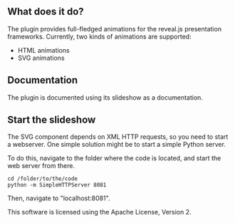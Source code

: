 ## What does it do?

The plugin provides full-fledged animations for the reveal.js presentation frameworks.
Currently, two kinds of animations are supported:

* HTML animations
* SVG animations

## Documentation

The plugin is documented using its slideshow as a documentation.

## Start the slideshow

The SVG component depends on XML HTTP requests, so you need to start a webserver. One simple solution might be to start a simple Python server.

To do this, navigate to the folder where the code is located, and start the web server from there.

```
cd /folder/to/the/code
python -m SimpleHTTPServer 8081
```

Then, navigate to "localhost:8081".

This software is licensed using the Apache License, Version 2.
